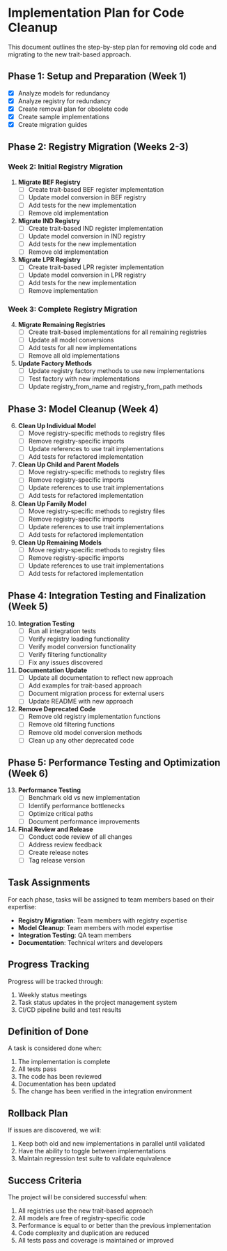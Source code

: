 # Implementation Plan for Code Cleanup

This document outlines the step-by-step plan for removing old code and migrating to the new trait-based approach.

## Phase 1: Setup and Preparation (Week 1)

- [x] Analyze models for redundancy
- [x] Analyze registry for redundancy
- [x] Create removal plan for obsolete code
- [x] Create sample implementations
- [x] Create migration guides

## Phase 2: Registry Migration (Weeks 2-3)

### Week 2: Initial Registry Migration

1. **Migrate BEF Registry**
   - [ ] Create trait-based BEF register implementation
   - [ ] Update model conversion in BEF registry
   - [ ] Add tests for the new implementation
   - [ ] Remove old implementation

2. **Migrate IND Registry**
   - [ ] Create trait-based IND register implementation
   - [ ] Update model conversion in IND registry
   - [ ] Add tests for the new implementation
   - [ ] Remove old implementation

3. **Migrate LPR Registry**
   - [ ] Create trait-based LPR register implementation
   - [ ] Update model conversion in LPR registry
   - [ ] Add tests for the new implementation
   - [ ] Remove implementation

### Week 3: Complete Registry Migration

4. **Migrate Remaining Registries**
   - [ ] Create trait-based implementations for all remaining registries
   - [ ] Update all model conversions
   - [ ] Add tests for all new implementations
   - [ ] Remove all old implementations

5. **Update Factory Methods**
   - [ ] Update registry factory methods to use new implementations
   - [ ] Test factory with new implementations
   - [ ] Update registry_from_name and registry_from_path methods

## Phase 3: Model Cleanup (Week 4)

6. **Clean Up Individual Model**
   - [ ] Move registry-specific methods to registry files
   - [ ] Remove registry-specific imports
   - [ ] Update references to use trait implementations
   - [ ] Add tests for refactored implementation

7. **Clean Up Child and Parent Models**
   - [ ] Move registry-specific methods to registry files
   - [ ] Remove registry-specific imports
   - [ ] Update references to use trait implementations
   - [ ] Add tests for refactored implementation

8. **Clean Up Family Model**
   - [ ] Move registry-specific methods to registry files
   - [ ] Remove registry-specific imports
   - [ ] Update references to use trait implementations
   - [ ] Add tests for refactored implementation

9. **Clean Up Remaining Models**
   - [ ] Move registry-specific methods to registry files
   - [ ] Remove registry-specific imports
   - [ ] Update references to use trait implementations
   - [ ] Add tests for refactored implementation

## Phase 4: Integration Testing and Finalization (Week 5)

10. **Integration Testing**
    - [ ] Run all integration tests
    - [ ] Verify registry loading functionality
    - [ ] Verify model conversion functionality
    - [ ] Verify filtering functionality
    - [ ] Fix any issues discovered

11. **Documentation Update**
    - [ ] Update all documentation to reflect new approach
    - [ ] Add examples for trait-based approach
    - [ ] Document migration process for external users
    - [ ] Update README with new approach

12. **Remove Deprecated Code**
    - [ ] Remove old registry implementation functions
    - [ ] Remove old filtering functions
    - [ ] Remove old model conversion methods
    - [ ] Clean up any other deprecated code

## Phase 5: Performance Testing and Optimization (Week 6)

13. **Performance Testing**
    - [ ] Benchmark old vs new implementation
    - [ ] Identify performance bottlenecks
    - [ ] Optimize critical paths
    - [ ] Document performance improvements

14. **Final Review and Release**
    - [ ] Conduct code review of all changes
    - [ ] Address review feedback
    - [ ] Create release notes
    - [ ] Tag release version

## Task Assignments

For each phase, tasks will be assigned to team members based on their expertise:

- **Registry Migration**: Team members with registry expertise
- **Model Cleanup**: Team members with model expertise
- **Integration Testing**: QA team members
- **Documentation**: Technical writers and developers

## Progress Tracking

Progress will be tracked through:

1. Weekly status meetings
2. Task status updates in the project management system
3. CI/CD pipeline build and test results

## Definition of Done

A task is considered done when:

1. The implementation is complete
2. All tests pass
3. The code has been reviewed
4. Documentation has been updated
5. The change has been verified in the integration environment

## Rollback Plan

If issues are discovered, we will:

1. Keep both old and new implementations in parallel until validated
2. Have the ability to toggle between implementations
3. Maintain regression test suite to validate equivalence

## Success Criteria

The project will be considered successful when:

1. All registries use the new trait-based approach
2. All models are free of registry-specific code
3. Performance is equal to or better than the previous implementation
4. Code complexity and duplication are reduced
5. All tests pass and coverage is maintained or improved
